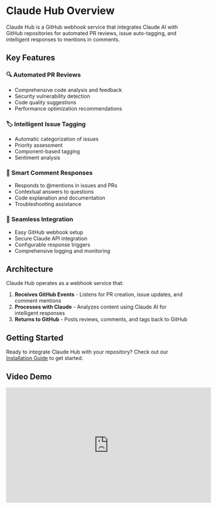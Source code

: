 # Claude Hub Overview

Claude Hub is a GitHub webhook service that integrates Claude AI with GitHub repositories for automated PR reviews, issue auto-tagging, and intelligent responses to mentions in comments.

## Key Features

### 🔍 Automated PR Reviews
- Comprehensive code analysis and feedback
- Security vulnerability detection
- Code quality suggestions
- Performance optimization recommendations

### 🏷️ Intelligent Issue Tagging
- Automatic categorization of issues
- Priority assessment
- Component-based tagging
- Sentiment analysis

### 💬 Smart Comment Responses
- Responds to @mentions in issues and PRs
- Contextual answers to questions
- Code explanation and documentation
- Troubleshooting assistance

### 🔗 Seamless Integration
- Easy GitHub webhook setup
- Secure Claude API integration
- Configurable response triggers
- Comprehensive logging and monitoring

## Architecture

Claude Hub operates as a webhook service that:

1. **Receives GitHub Events** - Listens for PR creation, issue updates, and comment mentions
2. **Processes with Claude** - Analyzes content using Claude AI for intelligent responses
3. **Returns to GitHub** - Posts reviews, comments, and tags back to GitHub

## Getting Started

Ready to integrate Claude Hub with your repository? Check out our [Installation Guide](./getting-started/installation.md) to get started.

## Video Demo

<div style={{textAlign: 'center'}}>
  <iframe 
    width="560" 
    height="315" 
    src="https://www.youtube.com/embed/YOUR_VIDEO_ID" 
    title="Claude Hub Demo" 
    frameBorder="0" 
    allow="accelerometer; autoplay; clipboard-write; encrypted-media; gyroscope; picture-in-picture" 
    allowFullScreen
  />
</div>

## Support

- 📖 [Documentation](./getting-started/installation.md)
- 🐛 [Report Issues](https://github.com/intelligence-assist/claude-hub/issues)
- 💬 [Discussions](https://github.com/intelligence-assist/claude-hub/discussions)
- 🆘 [Submit an Issue](https://github.com/intelligence-assist/claude-hub/issues/new)